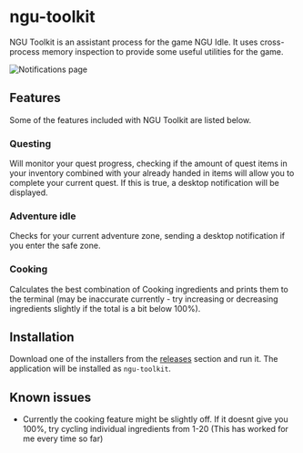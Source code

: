 # ngu-toolkit

NGU Toolkit is an assistant process for the game NGU Idle. It uses cross-process memory inspection to provide some useful utilities for the game.

![Notifications page](https://i.imgur.com/FE8g6Zo.png)

## Features
Some of the features included with NGU Toolkit are listed below.

### Questing
Will monitor your quest progress, checking if the amount of quest items in your inventory combined with your already handed in items will allow you to complete your current quest. If this is true, a desktop notification will be displayed.

### Adventure idle
Checks for your current adventure zone, sending a desktop notification if you enter the safe zone.

### Cooking
Calculates the best combination of Cooking ingredients and prints them to the terminal (may be inaccurate currently - try increasing or decreasing ingredients slightly if the total is a bit below 100%).

## Installation
Download one of the installers from the [releases](https://github.com/naomshi/ngu-toolkit/releases) section and run it. The application will be installed as `ngu-toolkit`.

## Known issues
- Currently the cooking feature might be slightly off. If it doesnt give you 100%, try cycling individual ingredients from 1-20 (This has worked for me every time so far)
